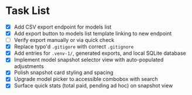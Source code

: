 # Task List

- [x] Add CSV export endpoint for models list
- [x] Add export button to models list template linking to new endpoint
- [ ] Verify export manually or via quick check
- [x] Replace typo'd `.gitigore` with correct `.gitignore`
- [x] Add entries for `.venv-1/`, generated exports, and local SQLite database
- [x] Implement model snapshot selector view with auto-populated adjustments
- [x] Polish snapshot card styling and spacing
- [x] Upgrade model picker to accessible combobox with search
- [x] Surface quick stats (total paid, pending ad hoc) on snapshot view
